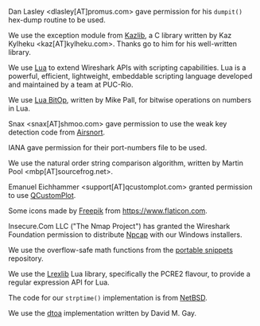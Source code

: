 Dan Lasley <dlasley[AT]promus.com> gave permission for his `dumpit()` hex-dump routine to be used.

We use the exception module from [Kazlib](https://www.kylheku.com/~kaz/kazlib.html), a C library written by Kaz Kylheku <kaz[AT]kylheku.com>. Thanks go to him for his well-written library.

We use [Lua](https://www.lua.org/about.html) to extend Wireshark APIs with scripting capabilities. Lua is a powerful, efficient, lightweight, embeddable scripting language developed and maintained by a team at PUC-Rio.

We use [Lua BitOp](https://bitop.luajit.org), written by Mike Pall, for bitwise operations on numbers in Lua.

Snax <snax[AT]shmoo.com> gave permission to use the weak key detection code from [Airsnort](http://airsnort.shmoo.com).

IANA gave permission for their port-numbers file to be used.

We use the natural order string comparison algorithm, written by Martin Pool <mbp[AT]sourcefrog.net>.

Emanuel Eichhammer <support[AT]qcustomplot.com> granted permission to use [QCustomPlot](https://www.qcustomplot.com).

Some icons made by [Freepik](https://www.freepik.com) from <https://www.flaticon.com>.

Insecure.Com LLC ("The Nmap Project") has granted the Wireshark Foundation permission to distribute [Npcap](https://npcap.com) with our Windows installers.

We use the overflow-safe math functions from the [portable snippets](https://github.com/nemequ/portable-snippets) repository.

We use the [Lrexlib](https://github.com/rrthomas/lrexlib) Lua library, specifically the PCRE2 flavour, to provide a regular expression API for Lua.

The code for our `strptime()` implementation is from [NetBSD](https://www.netbsd.org/).

We use the [dtoa](https://www.netlib.org/fp/) implementation written by David M. Gay.
